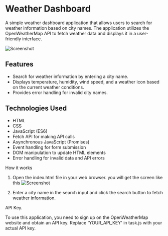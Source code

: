 
# Weather Dashboard

A simple weather dashboard application that allows users to search for weather information based on city names. The application utilizes the OpenWeatherMap API to fetch weather data and displays it in a user-friendly interface.

![Screenshot ](https://github.com/harshikas21/Weather-DashBoard/assets/138604816/a3fed99c-63da-4646-8154-f30bdea1c8ed)

## Features

- Search for weather information by entering a city name.
- Displays temperature, humidity, wind speed, and a weather icon based on the current weather conditions.
- Provides error handling for invalid city names.

## Technologies Used

- HTML
- CSS
- JavaScript (ES6)
- Fetch API for making API calls
- Asynchronous JavaScript (Promises)
- Event handling for form submission
- DOM manipulation to update HTML elements
- Error handling for invalid data and API errors

How it works
1. Open the index.html file in your web browser.
   you will get the screen like this
   ![Screenshot](https://github.com/harshikas21/Weather-DashBoard/assets/138604816/c2a82f2f-88a5-4727-a954-fd226be6b3b4)


3. Enter a city name in the search input and click the search button to fetch weather information.


API Key.


To use this application, you need to sign up on the OpenWeatherMap website and obtain an API key.
Replace 'YOUR_API_KEY' in task.js with your actual API key.
